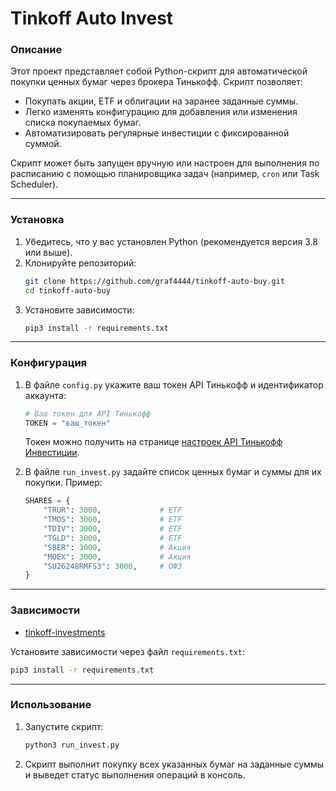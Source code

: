 # Tinkoff Auto Invest

### Описание
Этот проект представляет собой Python-скрипт для автоматической покупки ценных бумаг через брокера Тинькофф. Скрипт позволяет:

- Покупать акции, ETF и облигации на заранее заданные суммы.
- Легко изменять конфигурацию для добавления или изменения списка покупаемых бумаг.
- Автоматизировать регулярные инвестиции с фиксированной суммой.

Скрипт может быть запущен вручную или настроен для выполнения по расписанию с помощью планировщика задач (например, `cron` или Task Scheduler).

---

### Установка
1. Убедитесь, что у вас установлен Python (рекомендуется версия 3.8 или выше).
2. Клонируйте репозиторий:
   ```bash
   git clone https://github.com/graf4444/tinkoff-auto-buy.git
   cd tinkoff-auto-buy
   ```
3. Установите зависимости:
   ```bash
   pip3 install -r requirements.txt
   ```

---

### Конфигурация
1. В файле `config.py` укажите ваш токен API Тинькофф и идентификатор аккаунта:
   ```python
   # Ваш токен для API Тинькофф
   TOKEN = "ваш_токен"
   ```

   Токен можно получить на странице [настроек API Тинькофф Инвестиции](https://www.tbank.ru/invest/settings/api/).

2. В файле `run_invest.py` задайте список ценных бумаг и суммы для их покупки. Пример:
   ```python
   SHARES = {
       "TRUR": 3000,             # ETF
       "TMOS": 3000,             # ETF
       "TDIV": 3000,             # ETF
       "TGLD": 3000,             # ETF
       "SBER": 3000,             # Акция
       "MOEX": 3000,             # Акция
       "SU26248RMFS3": 3000,     # ОФЗ
   }
   ```
---

### Зависимости
- [tinkoff-investments](https://github.com/Tinkoff/invest-python)

Установите зависимости через файл `requirements.txt`:
```bash
pip3 install -r requirements.txt
```

---

### Использование
1. Запустите скрипт:
   ```bash
   python3 run_invest.py
   ```
2. Скрипт выполнит покупку всех указанных бумаг на заданные суммы и выведет статус выполнения операций в консоль.




